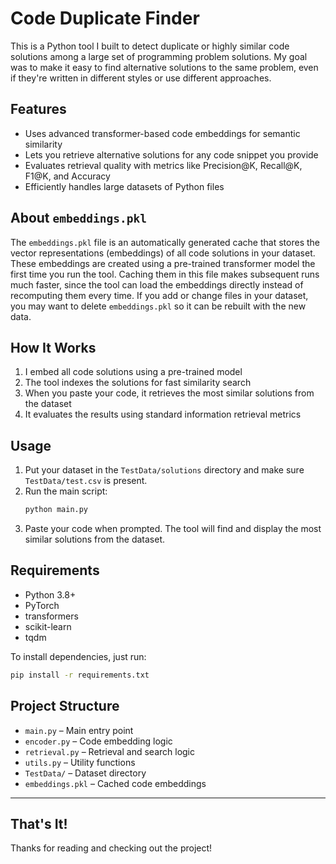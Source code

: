 # Code Duplicate Finder

This is a Python tool I built to detect duplicate or highly similar code solutions among a large set of programming problem solutions. My goal was to make it easy to find alternative solutions to the same problem, even if they're written in different styles or use different approaches.

## Features
- Uses advanced transformer-based code embeddings for semantic similarity
- Lets you retrieve alternative solutions for any code snippet you provide
- Evaluates retrieval quality with metrics like Precision@K, Recall@K, F1@K, and Accuracy
- Efficiently handles large datasets of Python files

## About `embeddings.pkl`
The `embeddings.pkl` file is an automatically generated cache that stores the vector representations (embeddings) of all code solutions in your dataset. These embeddings are created using a pre-trained transformer model the first time you run the tool. Caching them in this file makes subsequent runs much faster, since the tool can load the embeddings directly instead of recomputing them every time. If you add or change files in your dataset, you may want to delete `embeddings.pkl` so it can be rebuilt with the new data.

## How It Works
1. I embed all code solutions using a pre-trained model
2. The tool indexes the solutions for fast similarity search
3. When you paste your code, it retrieves the most similar solutions from the dataset
4. It evaluates the results using standard information retrieval metrics

## Usage
1. Put your dataset in the `TestData/solutions` directory and make sure `TestData/test.csv` is present.
2. Run the main script:
   ```bash
   python main.py
   ```
3. Paste your code when prompted. The tool will find and display the most similar solutions from the dataset.

## Requirements
- Python 3.8+
- PyTorch
- transformers
- scikit-learn
- tqdm

To install dependencies, just run:
```bash
pip install -r requirements.txt
```

## Project Structure
- `main.py` – Main entry point
- `encoder.py` – Code embedding logic
- `retrieval.py` – Retrieval and search logic
- `utils.py` – Utility functions
- `TestData/` – Dataset directory
- `embeddings.pkl` – Cached code embeddings

---

## That's It!
Thanks for reading and checking out the project!
